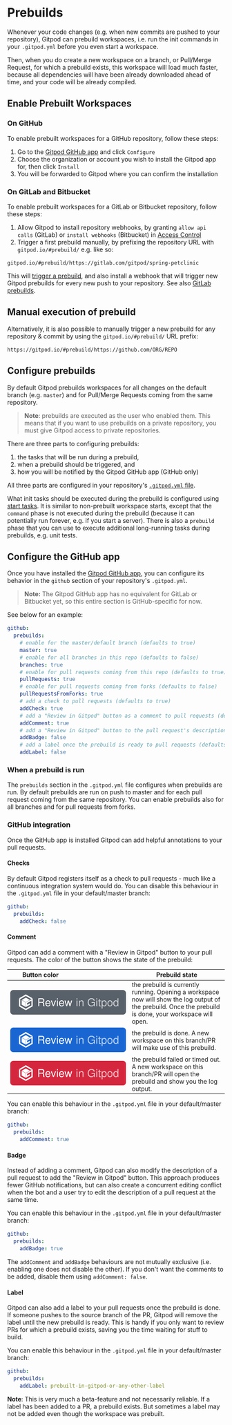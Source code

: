 # Prebuilds

Whenever your code changes (e.g. when new commits are pushed to your repository), Gitpod can prebuild workspaces, i.e. run the init commands in your `.gitpod.yml` before you even start a workspace.

Then, when you do create a new workspace on a branch, or Pull/Merge Request, for which a prebuild exists, this workspace will load much faster, because all dependencies will have been already downloaded ahead of time, and your code will be already compiled.

## Enable Prebuilt Workspaces

### On GitHub

To enable prebuilt workspaces for a GitHub repository, follow these steps:

1. Go to the <a href="https://github.com/apps/gitpod-io" target="_blank">Gitpod GitHub app</a> and click `Configure`
2. Choose the organization or account you wish to install the Gitpod app for, then click `Install`
3. You will be forwarded to Gitpod where you can confirm the installation

### On GitLab and Bitbucket

To enable prebuilt workspaces for a GitLab or Bitbucket repository, follow these steps:

1. Allow Gitpod to install repository webhooks, by granting `allow api calls` (GitLab) or `install webhooks` (Bitbucket) in [Access Control](https://gitpod.io/access-control/)
2. Trigger a first prebuild manually, by prefixing the repository URL with `gitpod.io/#prebuild/` e.g. like so:

```
gitpod.io/#prebuild/https://gitlab.com/gitpod/spring-petclinic
```

This will [trigger a prebuild](#manual-execution-of-prebuild), and also install a webhook that will trigger new Gitpod prebuilds for every new push to your repository. See also [GitLab prebuilds](https://www.gitpod.io/blog/gitlab-support/#prebuilds).

## Manual execution of prebuild

Alternatively, it is also possible to manually trigger a new prebuild for any repository & commit by using the `gitpod.io/#prebuild/` URL prefix:

```
https://gitpod.io/#prebuild/https://github.com/ORG/REPO
```

## Configure prebuilds

By default Gitpod prebuilds workspaces for all changes on the default branch (e.g. `master`) and for Pull/Merge Requests coming from the same repository.

> **Note**: prebuilds are executed as the user who enabled them. This means that if you want to use
> prebuilds on a private repository, you must give Gitpod access to private repositories.

There are three parts to configuring prebuilds:
1. the tasks that will be run during a prebuild,
2. when a prebuild should be triggered, and
3. how you will be notified by the Gitpod GitHub app (GitHub only)

All three parts are configured in your repository's [`.gitpod.yml` file](/docs/config-gitpod-file/).

What init tasks should be executed during the prebuild is configured using [start tasks](/docs/config-start-tasks/).
It is similar to non-prebuilt workspace starts, except that the `command` phase is not executed during the prebuild (because it can potentially run forever, e.g. if you start a server). There is also a `prebuild` phase that you can use to execute additional long-running tasks during prebuilds, e.g. unit tests.

## Configure the GitHub app

Once you have installed the [Gitpod GitHub app](https://github.com/apps/gitpod-io), you can configure its behavior in the `github` section of your repository's `.gitpod.yml`.

> **Note:** The Gitpod GitHub app has no equivalent for GitLab or Bitbucket yet, so this entire section is GitHub-specific for now.

See below for an example:
```YAML
github:
  prebuilds:
    # enable for the master/default branch (defaults to true)
    master: true
    # enable for all branches in this repo (defaults to false)
    branches: true
    # enable for pull requests coming from this repo (defaults to true)
    pullRequests: true
    # enable for pull requests coming from forks (defaults to false)
    pullRequestsFromForks: true
    # add a check to pull requests (defaults to true)
    addCheck: true
    # add a "Review in Gitpod" button as a comment to pull requests (defaults to false)
    addComment: true
    # add a "Review in Gitpod" button to the pull request's description (defaults to false)
    addBadge: false
    # add a label once the prebuild is ready to pull requests (defaults to false)
    addLabel: false
```

### When a prebuild is run
The `prebuilds` section in the `.gitpod.yml` file configures when prebuilds are run.
By default prebuilds are run on push to master and for each pull request coming from the same repository.
You can enable prebuilds also for all branches and for pull requests from forks.

### GitHub integration
Once the GitHub app is installed Gitpod can add helpful annotations to your pull requests.

#### Checks
By default Gitpod registers itself as a check to pull requests - much like a continuous integration system would do.
You can disable this behaviour in the `.gitpod.yml` file in your default/master branch:
```YAML
github:
  prebuilds:
    addCheck: false
```

#### Comment
Gitpod can add a comment with a "Review in Gitpod" button to your pull requests. The color of the button
shows the state of the prebuild:

<div class="table-container">

| <div style="width:140px">Button color</div> | Prebuild state |
| ---  | --- |
| ![Review in Gitpod (prebuild building)](./images/prebuild-ongoing.svg) | the prebuild is currently running. Opening a workspace now will show the log output of the prebuild. Once the prebuild is done, your workspace will open. |
| ![Review in Gitpod (prebuild done)](./images/prebuild-done.svg) | the prebuild is done. A new workspace on this branch/PR will make use of this prebuild. |
| ![Review in Gitpos (prebuild failed)](./images/prebuild-failed.svg) | the prebuild failed or timed out. A new workspace on this branch/PR will open the prebuild and show you the log output. |

</div>

You can enable this behaviour in the `.gitpod.yml` file in your default/master branch:
```YAML
github:
  prebuilds:
    addComment: true
```

#### Badge
Instead of adding a comment, Gitpod can also modify the description of a pull request to add the "Review in Gitpod" button.
This approach produces fewer GitHub notifications, but can also create a concurrent editing conflict when the bot and a user try to edit the description of a pull request at the same time.

You can enable this behaviour in the `.gitpod.yml` file in your default/master branch:
```YAML
github:
  prebuilds:
    addBadge: true
```

The `addComment` and `addBadge` behaviours are not mutually exclusive (i.e. enabling one does not disable the other).
If you don't want the comments to be added, disable them using `addComment: false`.

#### Label
Gitpod can also add a label to your pull requests once the prebuild is done. If someone pushes to the source branch of the PR, Gitpod will remove the label until the new prebuild is ready.
This is handy if you only want to review PRs for which a prebuild exists, saving you the time waiting for stuff to build.

You can enable this behaviour in the `.gitpod.yml` file in your default/master branch:
```YAML
github:
  prebuilds:
    addLabel: prebuilt-in-gitpod-or-any-other-label
```

**Note**: This is very much a beta-feature and not necessarily reliable. If a label has been added to a PR, a prebuild exists.
But sometimes a label may not be added even though the workspace was prebuilt.

